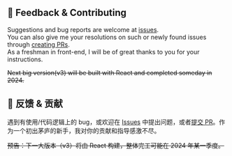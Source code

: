 ## 🐛 Feedback & Contributing
Suggestions and bug reports are welcome at [issues](https://github.com/crrashh1542/crash-homepage/issues).  
You can also give me your resolutions on such or newly found issues through [creating PRs](https://github.com/crrashh1542/crash-homepage/pulls).   
As a freshman in front-end, I will be of great thanks to you for your instructions.

~~Next big version(v3) will be built with React and completed someday in 2024.~~

## 🐛 反馈 & 贡献
遇到有使用/代码逻辑上的 bug，或欢迎在 [Issues](https://github.com/crrashh1542/crash-homepage/issues) 中提出问题，或者[提交 PR](https://github.com/crrashh1542/crash-homepage/pulls)。作为一个初出茅庐的新手，我对你的贡献和指导感激不尽。

~~预告：下一大版本（v3）将由 React 构建，整体完工可能在 2024 年某一季度。~~
